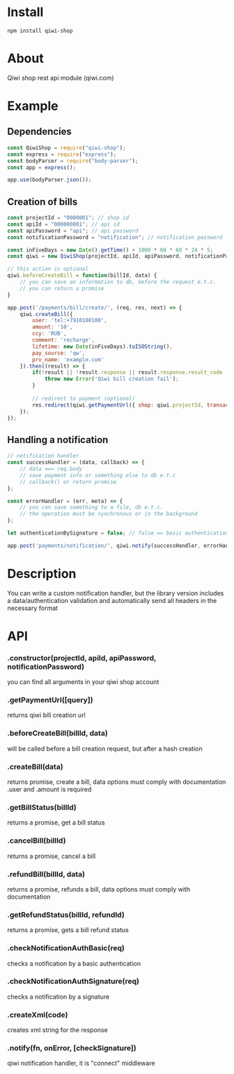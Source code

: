 # Install  
`npm install qiwi-shop`  

# About  
Qiwi shop rest api module (qiwi.com)  

# Example  
## Dependencies

```js
const QiwiShop = require("qiwi-shop");
const express = require("express");
const bodyParser = require("body-parser");
const app = express();

app.use(bodyParser.json());
```

## Creation of bills

```js
const projectId = "0000001"; // shop id
const apiId = "000000001"; // api id
const apiPassword = "api"; // api password
const notificationPassword = "notification"; // notification password

const inFiveDays = new Date().getTime() + 1000 * 60 * 60 * 24 * 5;
const qiwi = new QiwiShop(projectId, apiId, apiPassword, notificationPassword);

// this action is optional
qiwi.beforeCreateBill = function(billId, data) {
    // you can save an information to db, before the request e.t.c.
    // you can return a promise
}

app.post('/payments/bill/create/', (req, res, next) => {    
    qiwi.createBill({
        user: 'tel:+7910100100',
        amount: '10',
        ccy: 'RUB', 
        comment: 'recharge',
        lifetime: new Date(inFiveDays).toISOString(),
        pay_source: 'qw',
        prv_name: 'example.com' 
    }).then((result) => {
        if(!result || !result.response || result.response.result_code != 0) {
            throw new Error('Qiwi bill creation fail');
        }
        
        // redirect to payment (optional)
        res.redirect(qiwi.getPaymentUrl({ shop: qiwi.projectId, transaction: result.response.bill.bill_id }));
    });
});
```

## Handling a notification

```js
// notification handler 
const successHandler = (data, callback) => {
    // data === req.body    
    // save payment info or something else to db e.t.c    
    // callback() or return promise
};

const errorHandler = (err, meta) => {
    // you can save something to a file, db e.t.c.
    // the operation must be synchronous or in the background 
};

let authenticationBySignature = false; // false == basic authentication

app.post('payments/notification/', qiwi.notify(successHandler, errorHandler, authenticationBySignature));

```

# Description  
You can write a custom notification handler, but the library version includes a data/authentication validation and automatically send all headers in the necessary format

# API  
### .constructor(projectId, apiId, apiPassword, notificationPassword)  
you can find all arguments in your qiwi shop account  

### .getPaymentUrl([query])  
returns qiwi bill creation url

### .beforeCreateBill(billId, data)  
will be called before a bill creation request, but after a hash creation

### .createBill(data)  
returns promise, create a bill, data options must comply with documentation  
.user and .amount is required

### .getBillStatus(billId)  
returns a promise, get a bill status

### .cancelBill(billId)  
returns a promise, cancel a bill

### .refundBill(billId, data)  
returns a promise, refunds a bill,  data options must comply with documentation

### .getRefundStatus(billId, refundId)  
returns a promise, gets a bill refund status

### .checkNotificationAuthBasic(req)  
checks a notification by a basic authentication

### .checkNotificationAuthSignature(req)  
checks a notification by a signature

### .createXml(code)  
creates xml string for the response

### .notify(fn, onError, [checkSignature])  
qiwi notification handler, it is "connect" middleware



